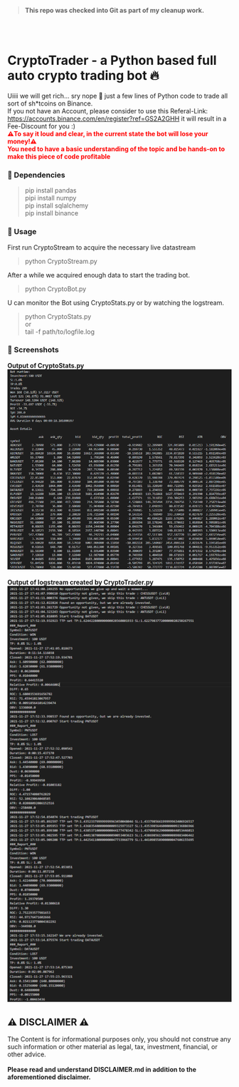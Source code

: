 ><b>This repo was checked into Git as part of my cleanup work.</b>

<br>
<br>

# CryptoTrader - a Python based full auto crypto trading bot 🔥
Uiiii we will get rich... sry nope 🧐 just a few lines of Python code to trade all sort of sh*tcoins on Binance.<br>
If you not have an Account, please consider to use this Referal-Link: https://accounts.binance.com/en/register?ref=GS2A2GHH it will result in a Fee-Discount for you :)
<br>
<b style="color:red">⚠️To say it loud and clear, in the current state the bot will lose your money!⚠️ <br>
You need to have a basic understanding of the topic and be hands-on to make this piece of code profitable</b>


### 🔹 Dependencies
> pip install pandas <br> pipi install numpy <br> pip install sqlalchemy <br> pip install binance <br> 

### 🔹 Usage
First run CryptoStream to acquire the necessary live datastream
> python CryptoStream.py

After a while we acquired enough data to start the trading bot.
> python CryptoBot.py

U can monitor the Bot using CryptoStats.py or by watching the logstream.
> python CryptoStats.py <br> or <br>
tail -f path/to/logfile.log

### 🔹 Screenshots
<b>Output of CryptoStats.py</b>
![CryptoStats](https://raw.githubusercontent.com/DaveBeusing/CryptoTrader/master/github/example_CryptoStats.png)
<br><br>
<b>Output of logstream created by CryptoTrader.py</b>
![Reporting](https://raw.githubusercontent.com/DaveBeusing/CryptoTrader/master/github/example_Reporting.png)

## ⚠️ DISCLAIMER ⚠️
The Content is for informational purposes only, you should not construe any such information or other material as legal, tax, investment, financial, or other advice.
<br><br>
<b>Please read and understand DISCLAIMER.md in addition to the aforementioned disclaimer.</b>